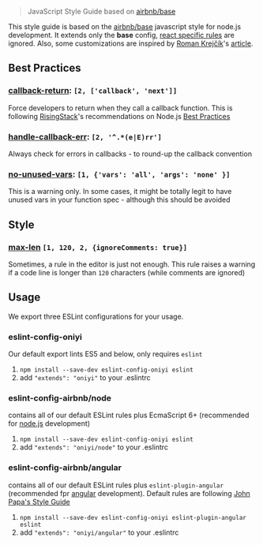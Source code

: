 >JavaScript Style Guide based on [airbnb/base](https://github.com/airbnb/javascript)

This style guide is based on the [airbnb/base](https://github.com/airbnb/javascript) javascript style
for node.js development. It extends only the __base__ config,
[react specific rules](https://github.com/airbnb/javascript/tree/master/react) are ignored.
Also, some customizations are inspired by [Roman Krejčík](https://twitter.com/farincz)'s
[article](http://blog.javascripting.com/2015/09/07/fine-tuning-airbnbs-eslint-config/).

## Best Practices
### [callback-return](http://eslint.org/docs/rules/callback-return): `[2, ['callback', 'next']]`
Force developers to return when they call a callback function. This is following
[RisingStack](https://risingstack.com/)'s recommendations on Node.js
[Best Practices](https://blog.risingstack.com/node-js-best-practices/)

### [handle-callback-err](http://eslint.org/docs/rules/handle-callback-err): `[2, '^.*(e|E)rr']`
Always check for errors in callbacks - to round-up the callback convention

### [no-unused-vars](http://eslint.org/docs/rules/no-unused-vars): `[1, {'vars': 'all', 'args': 'none' }]`
This is a warning only. In some cases, it might be totally legit to have unused vars in your
function spec - although this should be avoided

## Style
### [max-len](http://eslint.org/docs/rules/max-len) `[1, 120, 2, {ignoreComments: true}]`
Sometimes, a rule in the editor is just not enough. This rule raises a warning if a code line is 
longer than `120` characters (while comments are ignored)


## Usage

We export three ESLint configurations for your usage.

### eslint-config-oniyi

Our default export lints ES5 and below, only requires `eslint`

1. `npm install --save-dev eslint-config-oniyi eslint`
2. add `"extends": "oniyi"` to your .eslintrc

### eslint-config-airbnb/node

contains all of our default ESLint rules plus EcmaScript 6+
(recommended for [node.js](https://nodejs.org) development)

1. `npm install --save-dev eslint-config-oniyi eslint`
2. add `"extends": "oniyi/node"` to your .eslintrc

### eslint-config-airbnb/angular

contains all of our default ESLint rules plus `eslint-plugin-angular`
(recommended fpr [angular](https://angularjs.org) development). Default rules are following
[John Papa's Style Guide](https://github.com/johnpapa/angular-styleguide)

1. `npm install --save-dev eslint-config-oniyi eslint-plugin-angular eslint`
2. add `"extends": "oniyi/angular"` to your .eslintrc


